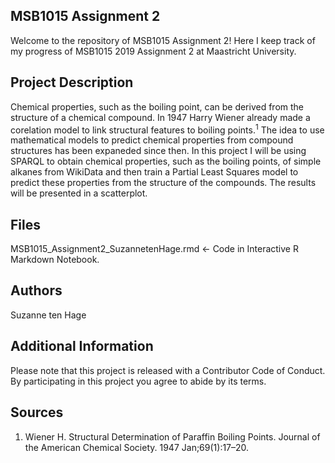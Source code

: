 ## MSB1015 Assignment 2
Welcome to the repository of MSB1015 Assignment 2! Here I keep track of my progress of MSB1015 2019 Assignment 2 at Maastricht University.

## Project Description
Chemical properties, such as the boiling point, can be derived from the structure of a chemical compound. In 1947 Harry Wiener already made a corelation model to link structural features to boiling points.<sup>1</sup> The idea to use mathematical models to predict chemical properties from compound structures has been expaneded since then. In this project I will be using SPARQL to obtain chemical properties, such as the boiling points, of simple alkanes from WikiData and then train a Partial Least Squares model to predict these properties from the structure of the compounds. The results will be presented in a scatterplot. 

## Files
MSB1015_Assignment2_SuzannetenHage.rmd <- Code in Interactive R Markdown Notebook. 

## Authors
Suzanne ten Hage

## Additional Information
Please note that this project is released with a Contributor Code of Conduct. By participating in this project you agree to abide by its terms.

## Sources
1. Wiener H. Structural Determination of Paraffin Boiling Points. Journal of the
American Chemical Society. 1947 Jan;69(1):17–20.
